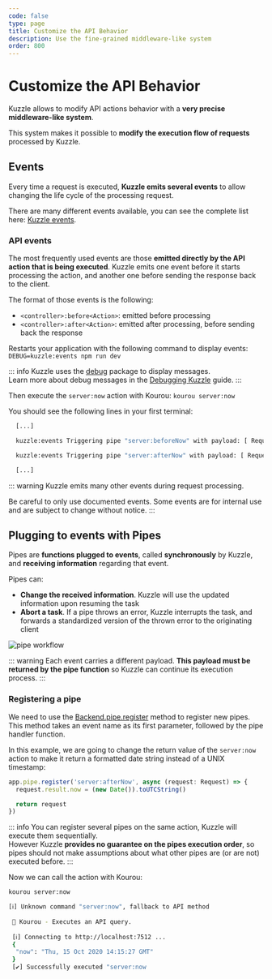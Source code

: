 ```yaml
---
code: false
type: page
title: Customize the API Behavior
description: Use the fine-grained middleware-like system
order: 800
---
```


# Customize the API Behavior

<!-- Duplicate with guides/develop-on-kuzzle/3-event-system -->

Kuzzle allows to modify API actions behavior with a **very precise middleware-like system**.  

This system makes it possible to **modify the execution flow of requests** processed by Kuzzle.

## Events

Every time a request is executed, **Kuzzle emits several events** to allow changing the life cycle of the processing request.

There are many different events available, you can see the complete list here: [Kuzzle events](/core/2/api/some-link).

### API events

The most frequently used events are those **emitted directly by the API action that is being executed**. Kuzzle emits one event before it starts processing the action, and another one before sending the response back to the client.

The format of those events is the following:
 - `<controller>:before<Action>`: emitted before processing
 - `<controller>:after<Action>`: emitted after processing, before sending back the response

Restarts your application with the following command to display events: `DEBUG=kuzzle:events npm run dev`

::: info
Kuzzle uses the [debug](https://www.npmjs.com/package/debug) package to display messages.  
Learn more about debug messages in the [Debugging Kuzzle](/core/2/debugging) guide.
:::

Then execute the `server:now` action with Kourou: `kourou server:now`

You should see the following lines in your first terminal:
```bash
  [...]

  kuzzle:events Triggering pipe "server:beforeNow" with payload: [ Request { /* ... */ } ] +0ms

  kuzzle:events Triggering pipe "server:afterNow" with payload: [ Request { /* ... */ } ] +1ms

  [...]
```

::: warning
Kuzzle emits many other events during request processing.

Be careful to only use documented events. Some events are for internal use and are subject to change without notice.
:::

## Plugging to events with Pipes

<!-- Duplicate with guides/develop-on-kuzzle/3-event-system -->

Pipes are **functions plugged to events**, called **synchronously** by Kuzzle, and **receiving information** regarding that event.

Pipes can:
  - **Change the received information**. Kuzzle will use the updated information upon resuming the task
  - **Abort a task**. If a pipe throws an error, Kuzzle interrupts the task, and forwards a standardized version of the thrown error to the originating client

![pipe workflow](./pipes-workflow.png)

::: warning
Each event carries a different payload. **This payload must be returned by the pipe function** so Kuzzle can continue its execution process.
:::

### Registering a pipe

<!-- Duplicate with guides/develop-on-kuzzle/3-event-system -->

We need to use the [Backend.pipe.register](/core/2/some-link) method to register new pipes. This method takes an event name as its first parameter, followed by the pipe handler function.

In this example, we are going to change the return value of the `server:now` action to make it return a formatted date string instead of a UNIX timestamp:

```js
app.pipe.register('server:afterNow', async (request: Request) => {
  request.result.now = (new Date()).toUTCString()

  return request
})
```

::: info
You can register several pipes on the same action, Kuzzle will execute them sequentially.  
However Kuzzle **provides no guarantee on the pipes execution order**, so pipes should not make assumptions about what other pipes are (or are not) executed before.
:::

Now we can call the action with Kourou:

```bash
kourou server:now

[ℹ] Unknown command "server:now", fallback to API method
 
 🚀 Kourou - Executes an API query.
 
 [ℹ] Connecting to http://localhost:7512 ...
 {
  "now": "Thu, 15 Oct 2020 14:15:27 GMT"
 }
 [✔] Successfully executed "server:now
```

<GuidesLinks
  :prev="{ text: 'Create new Controllers', url: '/guides/getting-started/7-create-new-controllers' }" 
  :next="{ text: 'Deploy your Application', url: '/guides/getting-started/9-deploy-your-application/' }" 
/>
